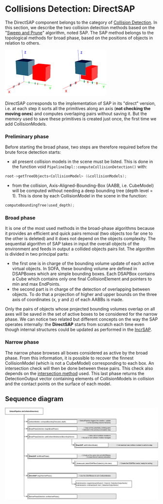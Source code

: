 Collisions Detection: DirectSAP
===============================

The DirectSAP component belongs to the category of [Collision Detection](https://www.sofa-framework.org/community/doc/main-principles/collision/#collision-detection). In this section, we describe the two collision detection methods based on the "[Sweep and Prune](https://en.wikipedia.org/wiki/Sweep_and_prune)" algorithm, noted SAP. The SAP method belongs to the topological methods for broad phase, based on the positions of objects in relation to others.


<a href="https://github.com/sofa-framework/doc/blob/master/images/collision/SAP.png?raw=true"><img src="https://github.com/sofa-framework/doc/blob/master/images/collision/SAP.png?raw=true" title="SAP algorithm on x- and y-axis with a non-overlapping condition (left) and an overlapping one (right). Image from paper: Collision Detection: Broad Phase Adaptation from Multi-Core to Multi-GPU Architecture"/></a>

DirectSAP corresponds to the implementation of SAP in its "direct" version, i.e. at each step it sorts all the primitives along an axis (**not checking the moving ones**) and computes overlaping pairs without saving it. But the memory used to save these primitives is created just once, the first time we add CollisionModels.


### Preliminary phase

Before starting the broad phase, two steps are therefore required before the brute force detection starts:

- all present collision models in the scene must be listed. This is done in the function void ```PipelineImpl::computeCollisionDetection()```  with:
```cpp
root->getTreeObjects<CollisionModel> (&collisionModels);
```
- from the collision, Axis-Aligned-Bounding-Box (AABB, i.e. CubeModel) will be computed without needing a deep bounding tree (depth level = 1). This is done by each CollisionModel in the scene in the function: 
```cpp
computeBoundingTree(used_depth);
```


### Broad phase

It is one of the most used methods in the broad-phase algorithms because it provides an efficient and quick pairs removal (two objects too far one to the other is deleted) and it does not depend on the objects complexity. The sequential algorithm of SAP takes in input the overall objects of the environment and feeds in output a collided objects pairs list. The algorithm is divided in two principal parts:

- the first one is in charge of the bounding volume update of each active virtual objects. In SOFA, these bounding volume are defined in DSAPBoxes which are simple bounding boxes. Each DSAPBox contains a Cube which contains only one final CollisionElement and pointers to min and max EndPoints.
- the second part is in charge of the detection of overlapping between objects. To do that a projection of higher and upper bounds on the three axis of coordinates (x, y and z) of each
AABBs is made. 

Only the pairs of objects whose projected bounding volumes overlap on all axes will be saved in the set of active boxes to be considered for the narrow phase. We can notice two related but different concepts on the way the SAP operates internally: the **DirectSAP** starts from scratch each time even though internal structures could be updated as performed in the [IncrSAP](https://www.sofa-framework.org/community/doc/components/collision/sweep-and-prune-update/).


### Narrow phase

The narrow phase browses all boxes considered as active by the broad phase. From this information, it is possible to recover the finnest CollisionModel (which is not a CubeModel) corresponding to each box. An intersection check will then be done between these pairs. This check also depends on the [intersection method](https://www.sofa-framework.org/community/doc/main-principles/collisions/#intersection-methods) used. This last phase returns the DetectionOutput vector containing elements of CollisionModels in collision and the contact points on the surface of each model.




Sequence diagram
----------------

<a href="https://github.com/sofa-framework/doc/blob/master/images/collision/DirectSAP.png?raw=true"><img src="https://github.com/sofa-framework/doc/blob/master/images/collision/DirectSAP.png?raw=true" title="Flow diagram for the broad & narrow phase of the DirectSAP"/></a>